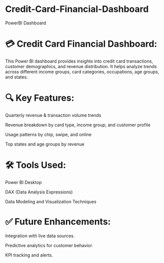 # Credit-Card-Financial-Dashboard
PowerBI Dashboard

# 💳 Credit Card Financial Dashboard:
This Power BI dashboard provides insights into credit card transactions, customer demographics, and revenue distribution. It helps analyze trends across different income groups, card categories, occupations, age groups, and states.

# 🔍 Key Features:
Quarterly revenue & transaction volume trends

Revenue breakdown by card type, income group, and customer profile

Usage patterns by chip, swipe, and online

Top states and age groups by revenue

# 🛠 Tools Used:
Power BI Desktop

DAX (Data Analysis Expressions)

Data Modeling and Visualization Techniques

# ✅ Future Enhancements:
Integration with live data sources.

Predictive analytics for customer behavior.

KPI tracking and alerts.
